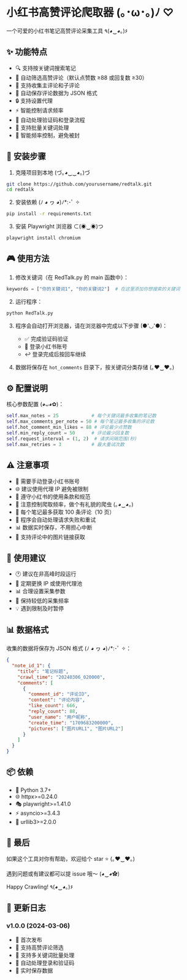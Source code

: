 # 小红书高赞评论爬取器 (｡･ω･｡)ﾉ ♡

一个可爱的小红书笔记高赞评论采集工具 ٩(◕‿◕｡)۶

## ✨ 功能特点

- 🔍 支持按关键词搜索笔记
- 🌟 自动筛选高赞评论（默认点赞数 ≥88 或回复数 ≥30）
- 💬 支持收集主评论和子评论
- 💾 自动保存评论数据为 JSON 格式
- 🔒 支持设置代理
- ⚡ 智能控制请求频率
- 🎯 自动处理验证码和登录流程
- 📝 支持批量关键词处理
- 🚥 智能频率控制，避免被封

## 🚀 安装步骤

1. 克隆项目到本地 (づ｡◕‿‿◕｡)づ

```bash
git clone https://github.com/yourusername/redtalk.git
cd redtalk
```

2. 安装依赖 (ﾉ ◕ ヮ ◕)ﾉ\*:･ﾟ ✧

```bash
pip install -r requirements.txt
```

3. 安装 Playwright 浏览器 ⊂(◉‿◉)つ

```bash
playwright install chromium
```

## 🎮 使用方法

1. 修改关键词（在 RedTalk.py 的 main 函数中）：

```python
keywords = ["你的关键词1", "你的关键词2"]  # 在这里添加你想搜索的关键词
```

2. 运行程序：

```bash
python RedTalk.py
```

3. 程序会自动打开浏览器，请在浏览器中完成以下步骤 (●'◡'●)：

   - ✅ 完成验证码验证
   - 🔑 登录小红书账号
   - ↩️ 登录完成后按回车继续

4. 数据将保存在 `hot_comments` 目录下，按关键词分类存储 (｡♥‿♥｡)

## ⚙️ 配置说明

核心参数配置 (◕ᴗ◕✿)：

```python
self.max_notes = 25            # 每个关键词最多收集的笔记数
self.max_comments_per_note = 50 # 每个笔记最多收集的评论数
self.hot_comment_min_likes = 88 # 评论最少点赞数
self.min_reply_count = 50      # 评论最少回复数
self.request_interval = (1, 2)  # 请求间隔范围(秒)
self.max_retries = 3           # 最大重试次数
```

## ⚠️ 注意事项

- 🔐 需要手动登录小红书账号
- 🌐 建议使用代理 IP 避免被限制
- 📜 遵守小红书的使用条款和规范
- 🐌 注意控制爬取频率，做个有礼貌的爬虫 (｡◕‿◕｡)
- 🎯 每个笔记最多获取 100 条评论（10 页）
- 🔄 程序会自动处理请求失败和重试
- 📊 数据实时保存，不用担心中断
- 🎨 支持评论中的图片链接获取

## 🎯 使用建议

- 🕐 建议在非高峰时段运行
- 🔄 定期更换 IP 或使用代理池
- 📊 合理设置采集参数
- 🐢 保持较低的采集频率
- 💡 遇到限制及时暂停

## 📊 数据格式

收集的数据将保存为 JSON 格式 (ﾉ ◕ ヮ ◕)ﾉ\*:･ﾟ ✧：

```json
{
  "note_id_1": {
    "title": "笔记标题",
    "crawl_time": "20240306_020000",
    "comments": [
      {
        "comment_id": "评论ID",
        "content": "评论内容",
        "like_count": 666,
        "reply_count": 88,
        "user_name": "用户昵称",
        "create_time": "1709683200000",
        "pictures": ["图片URL1", "图片URL2"]
      }
    ]
  }
}
```

## 📦 依赖

- 🐍 Python 3.7+
- 🌐 httpx>=0.24.0
- 🎭 playwright>=1.41.0
- ⚡ asyncio>=3.4.3
- 🔗 urllib3>=2.0.0

## 💝 最后

如果这个工具对你有帮助，欢迎给个 star ⭐️ (｡♥‿♥｡)

遇到问题或有建议都可以提 issue 哦～ (◕‿◕✿)

Happy Crawling! ٩(◕‿◕｡)۶

## 🎨 更新日志

### v1.0.0 (2024-03-06)

- 🎉 首次发布
- 🌟 支持高赞评论筛选
- 📝 支持多关键词批量处理
- 🔄 自动处理登录和验证码
- 💾 实时保存数据
